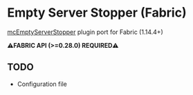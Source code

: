 # Empty Server Stopper (Fabric)
[mcEmptyServerStopper](https://github.com/vincss/mcEmptyServerStopper) plugin port for Fabric (1.14.4+)

⚠️**FABRIC API (>=0.28.0) REQUIRED**⚠️

## TODO
* Configuration file